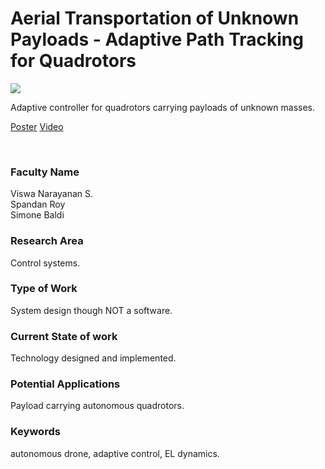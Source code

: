 # Aerial Transportation of Unknown Payloads - Adaptive Path Tracking for Quadrotors

![](https://i.imgur.com/wdWKPfB.png)

Adaptive controller for quadrotors carrying payloads of unknown masses.

[Poster](01.%20Aerial%20Transportation%20of%20Unknown%20Payloads%20-%20Adaptive%20Path%20Tracking%20for%20Quadrotors.pdf)
[Video](https://youtu.be/ISJqfD8CEBI)

<br>


### Faculty Name

Viswa Narayanan S.<br>
Spandan Roy<br>
Simone Baldi


### Research Area

Control systems.


### Type of Work

System design though NOT a software.


### Current State of work

Technology designed and implemented.


### Potential Applications

Payload carrying autonomous quadrotors.


### Keywords

autonomous drone, adaptive control, EL dynamics.
